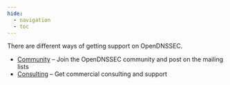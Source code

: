 ```yaml
---
hide:
  - navigation
  - toc
---
```


There are different ways of getting support on OpenDNSSEC.

- [Community](community/) – Join the OpenDNSSEC community and post on the mailing lists
- [Consulting](consulting/) – Get commercial consulting and support

